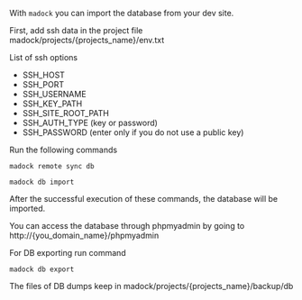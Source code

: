 With `madock` you can import the database from your dev site.

First, add ssh data in the project file madock/projects/{projects_name}/env.txt

List of ssh options
* SSH_HOST
* SSH_PORT
* SSH_USERNAME
* SSH_KEY_PATH
* SSH_SITE_ROOT_PATH
* SSH_AUTH_TYPE (key or password)
* SSH_PASSWORD (enter only if you do not use a public key)

Run the following commands
```
madock remote sync db
```
```
madock db import
```
After the successful execution of these commands, the database will be imported.

You can access the database through phpmyadmin by going to http://{you_domain_name}/phpmyadmin

For DB exporting run command
```
madock db export
```
The files of DB dumps keep in madock/projects/{projects_name}/backup/db

